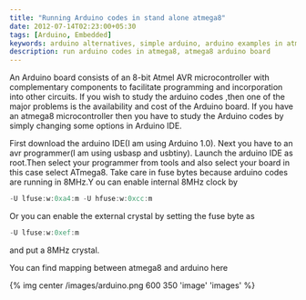 ```yaml
---
title: "Running Arduino codes in stand alone atmega8"
date: 2012-07-14T02:23:00+05:30
tags: [Arduino, Embedded]
keywords: arduino alternatives, simple arduino, arduino examples in atmega8, arduino codes in atmega8, arduino run in atmega8, running adruino code in atmega
description: run arduino codes in atmega8, atmega8 arduino board
---
```

An Arduino board consists of an 8-bit Atmel AVR microcontroller with complementary components to facilitate programming and incorporation into other circuits.
If you wish to study the arduino codes ,then one of the major problems is the availability and cost of the Arduino board. If you have an atmega8 microcontroller  then you have to study the Arduino codes by simply changing some options in Arduino IDE.

First download the arduino IDE(I am using Arduino 1.0). Next you have to an avr  programmer(I am using usbasp and usbtiny).
Launch the arduino IDE as root.Then select your programmer from tools and also select your board  in this case select ATmega8.
Take care in fuse bytes because arduino codes are running in 8MHz.Y ou can enable internal 8MHz clock by

```c
-U lfuse:w:0xa4:m -U hfuse:w:0xcc:m
```
Or you can enable the external crystal by setting the fuse byte as <!--more-->

```c
-U lfuse:w:0xef:m
```
and put a  8MHz crystal.

You can find mapping between atmega8 and arduino here

{% img center /images/arduino.png 600 350 'image' 'images' %}

